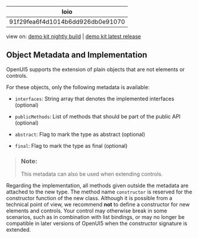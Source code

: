<!-- loio91f29fea6f4d1014b6dd926db0e91070 -->

| loio |
| -----|
| 91f29fea6f4d1014b6dd926db0e91070 |

<div id="loio">

view on: [demo kit nightly build](https://openui5nightly.hana.ondemand.com/#/topic/91f29fea6f4d1014b6dd926db0e91070) | [demo kit latest release](https://openui5.hana.ondemand.com/#/topic/91f29fea6f4d1014b6dd926db0e91070)</div>

## Object Metadata and Implementation

OpenUI5 supports the extension of plain objects that are not elements or controls.

For these objects, only the following metadata is available:

-   `interfaces`: String array that denotes the implemented interfaces \(optional\)

-   `publicMethods`: List of methods that should be part of the public API \(optional\)

-   `abstract`: Flag to mark the type as abstract \(optional\)

-   `final`: Flag to mark the type as final \(optional\)


> ### Note:  
> This metadata can also be used when extending controls.

Regarding the implementation, all methods given outside the metadata are attached to the new type. The method name `constructor` is reserved for the constructor function of the new class. Although it is possible from a technical point of view, we recommend **not** to define a constructor for new elements and controls. Your control may otherwise break in some scenarios, such as in combination with list bindings, or may no longer be compatible in later versions of OpenUI5 when the constructor signature is extended.

